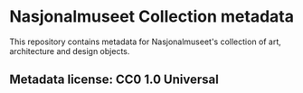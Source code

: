 # Nasjonalmuseet Collection metadata

This repository contains metadata for Nasjonalmuseet's collection of art, architecture and design objects.

<h2>Metadata license: CC0 1.0 Universal</h2>
<http://creativecommons.org/publicdomain/zero/1.0/>
